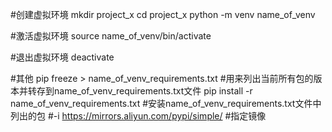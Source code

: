 
#创建虚拟环境
mkdir project_x
cd project_x
python -m venv name_of_venv

#激活虚拟环境
source name_of_venv/bin/activate

#退出虚拟环境
deactivate



#其他
pip freeze > name_of_venv_requirements.txt    #用来列出当前所有包的版本并转存到name_of_venv_requirements.txt文件
pip install -r name_of_venv_requirements.txt  #安装name_of_venv_requirements.txt文件中列出的包   #-i https://mirrors.aliyun.com/pypi/simple/   #指定镜像


